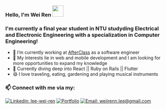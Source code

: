 ### Hello, I'm Wei Ren <img src="https://camo.githubusercontent.com/e8e7b06ecf583bc040eb60e44eb5b8e0ecc5421320a92929ce21522dbc34c891/68747470733a2f2f6d656469612e67697068792e636f6d2f6d656469612f6876524a434c467a6361737252346961377a2f67697068792e676966" width="35px">

### I'm currently a final year student in NTU studyding Electrical and Electronic Engineering with a specialization in Computer Engineering!


- 🔭 I’m currently working at [AfterClass](https://www.afterclass.io/) as a software engineer
- 🌱 My interests lie in web and mobile development and I am looking for more opportunities to expand my knowledge
- 💬 Currently diving deep into React || Ruby on Rails || Flutter
- 😄 I love traveling, eating, gardening and playing musical instruments

### 📫 Connect with me via my:
[![Linkedin: lee-wei-ren](https://img.shields.io/badge/-lee--wei--ren-blue?style=flat-square&logo=Linkedin&logoColor=white&link=https://www.linkedin.com/in/lee-wei-ren/)](https://www.linkedin.com/in/lee-wei-ren/) 
[![Portfolio](https://img.shields.io/badge/Portfolio-critical)](https://weiren-lee.herokuapp.com/) 
[![Email: weiirenn.lee@gmail.com](https://img.shields.io/badge/Email-9cf)](mailto:weiirenn.lee@gmail.com)
